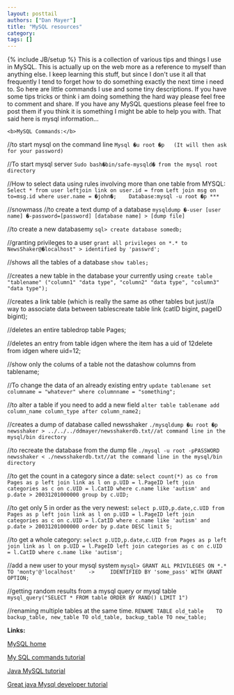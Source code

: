 ```yaml
---
layout: posttail
authors: ["Dan Mayer"]
title: "MySQL resources"
category:
tags: []
---
```

{% include JB/setup %}
This is a collection of various tips and things I use in MySQL. This is actually up on the web more as a reference to myself than anything else. I keep learning this stuff, but since I don't use it all that frequently I tend to forget how to do something exactly the next time i need to. So here are little commands I use and some tiny descriptions. If you have some tips tricks or think i am doing something the hard way please feel free to comment and share. If you have any MySQL questions please feel free to post them if you think it is something I might be able to help you with. That said here is mysql information...

    <b>MySQL Commands:</b>

//to start mysql on the command line
`Mysql �u root �p   (It will then ask for your password)`

//To start mysql server
`Sudo bash�bin/safe-mysqld� from the mysql root directory`

//How to select data using rules involving more than one table from MYSQL:
`Select * from user leftjoin link on user.id = from Left join msg on to=msg.id where user.name = �john�;    Database:mysql -u root �p ***`

//snowmass    //to create a text dump of a database
`mysqldump �-user [user name] �-password=[password] [database name] > [dump file] `

//to create a new databasemy
`sql> create database somedb;`

//granting privileges to a user
`grant all privileges on *.* to NewsShaker@�localhost" > identified by 'passwrd';`

 //shows all the tables of a database
`show tables;`

 //creates a new table in the database your currently using
`create table "tablename" ("column1" "data type", "column2" "data type", "column3" "data type");`

 //creates a link table (which is really the same as other tables but just//a way to associate data between tablescreate table link (catID bigint, pageID bigint);

 //deletes an entire tabledrop table Pages;

//deletes an entry from table idgen where the item has a uid of 12delete from idgen where uid=12;

//show only the colums of a table not the datashow columns from tablename;

//To change the data of an already existing entry
`update tablename set columname = "whatever" where columnname = "something";`

//to alter a table if you need to add a new field
`alter table tablename add column_name column_type after column_name2;`


//creates a dump of database called newsshaker
`./mysqldump �u root �p newsshaker > ../../../ddmayer/newsshakerdb.txt//at command line in the mysql/bin directory`


//to recreate the database from the dump file
`./mysql -u root -pPASSWORD newsshaker < ./newsshakerdb.txt//at the command line in the mysql/bin directory`


//to get the count in a category since a date:
`select count(*) as co from Pages as p left join link as l on p.UID = l.PageID left join categories as c on c.UID = l.CatID where c.name like 'autism' and p.date > 20031201000000 group by c.UID;`


//to get only 5 in order as the very newest:
`select p.UID,p.date,c.UID from Pages as p left join link as l on p.UID = l.PageID left join categories as c on c.UID = l.CatID where c.name like 'autism' and p.date > 20031201000000 order by p.date DESC limit 5;`

//to get a whole category:
`select p.UID,p.date,c.UID from Pages as p left join link as l on p.UID = l.PageID left join categories as c on c.UID = l.CatID where c.name like 'autism';`

//add a new user to your mysql system
`mysql> GRANT ALL PRIVILEGES ON *.* TO 'monty'@'localhost'    ->     IDENTIFIED BY 'some_pass' WITH GRANT OPTION;`

//getting random results from a mysql query or mysql table
`mysql_query("SELECT * FROM table ORDER BY RAND() LIMIT 1")`


//renaming multiple tables at the same time.
`RENAME TABLE old_table    TO backup_table, new_table TO old_table, backup_table TO new_table;`


 <b>Links:</b>


[MySQL home](http://www.mysql.org)

[My SQL commands tutorial](http://sqlcourse.com/insert.html)

[Java MySQL tutorial](http://www.javacoding.net/articles/technical/java-mysql.html)

[Great java Mysql developer tutorial](http://www.developer.com/java/data/article.php/3417381)